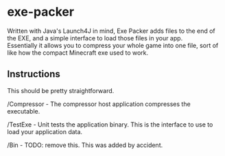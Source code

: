 # exe-packer
Written with Java's Launch4J in mind, Exe Packer adds files to the end of the EXE, and a simple interface to load those files in your app.  
Essentially it allows you to compress your whole game into one file, sort of like how the compact Minecraft exe used to work.

## Instructions
This should be pretty straightforward.  

/Compressor - The compressor host application compresses the executable.

/TestExe - Unit tests the application binary.  This is the interface to use to load your application data.

/Bin - TODO: remove this.  This was added by accident. 


